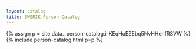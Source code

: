 ```yaml
---
layout: catalog
title: SWERIK Person Catalog
---
```

{% assign p = site.data._person-catalog.i-KEqHuEZEbq5NvHHenfRSVW %}
{% include person-catalog.html p=p %}

